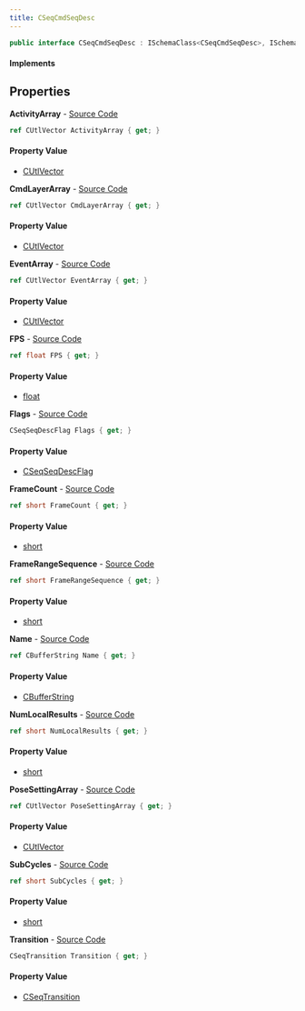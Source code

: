```yaml
---
title: CSeqCmdSeqDesc
---
```


```csharp
public interface CSeqCmdSeqDesc : ISchemaClass<CSeqCmdSeqDesc>, ISchemaField, ISchemaClass, INativeHandle
```

#### Implements

## Properties

**ActivityArray** - [Source Code](https://github.com/swiftly-solution/swiftlys2/blob/main/managed/src/SwiftlyS2.Generated/Schemas/Interfaces/CSeqCmdSeqDesc.cs#L39)

```csharp
ref CUtlVector ActivityArray { get; }
```

#### Property Value

- [CUtlVector](/docs/api/shared/natives/cutlvector)

**CmdLayerArray** - [Source Code](https://github.com/swiftly-solution/swiftlys2/blob/main/managed/src/SwiftlyS2.Generated/Schemas/Interfaces/CSeqCmdSeqDesc.cs#L33)

```csharp
ref CUtlVector CmdLayerArray { get; }
```

#### Property Value

- [CUtlVector](/docs/api/shared/natives/cutlvector)

**EventArray** - [Source Code](https://github.com/swiftly-solution/swiftlys2/blob/main/managed/src/SwiftlyS2.Generated/Schemas/Interfaces/CSeqCmdSeqDesc.cs#L36)

```csharp
ref CUtlVector EventArray { get; }
```

#### Property Value

- [CUtlVector](/docs/api/shared/natives/cutlvector)

**FPS** - [Source Code](https://github.com/swiftly-solution/swiftlys2/blob/main/managed/src/SwiftlyS2.Generated/Schemas/Interfaces/CSeqCmdSeqDesc.cs#L26)

```csharp
ref float FPS { get; }
```

#### Property Value

- [float](https://learn.microsoft.com/dotnet/api/system.single)

**Flags** - [Source Code](https://github.com/swiftly-solution/swiftlys2/blob/main/managed/src/SwiftlyS2.Generated/Schemas/Interfaces/CSeqCmdSeqDesc.cs#L18)

```csharp
CSeqSeqDescFlag Flags { get; }
```

#### Property Value

- [CSeqSeqDescFlag](/docs/api/shared/schemadefinitions/cseqseqdescflag)

**FrameCount** - [Source Code](https://github.com/swiftly-solution/swiftlys2/blob/main/managed/src/SwiftlyS2.Generated/Schemas/Interfaces/CSeqCmdSeqDesc.cs#L24)

```csharp
ref short FrameCount { get; }
```

#### Property Value

- [short](https://learn.microsoft.com/dotnet/api/system.int16)

**FrameRangeSequence** - [Source Code](https://github.com/swiftly-solution/swiftlys2/blob/main/managed/src/SwiftlyS2.Generated/Schemas/Interfaces/CSeqCmdSeqDesc.cs#L22)

```csharp
ref short FrameRangeSequence { get; }
```

#### Property Value

- [short](https://learn.microsoft.com/dotnet/api/system.int16)

**Name** - [Source Code](https://github.com/swiftly-solution/swiftlys2/blob/main/managed/src/SwiftlyS2.Generated/Schemas/Interfaces/CSeqCmdSeqDesc.cs#L16)

```csharp
ref CBufferString Name { get; }
```

#### Property Value

- [CBufferString](/docs/api/shared/natives/cbufferstring)

**NumLocalResults** - [Source Code](https://github.com/swiftly-solution/swiftlys2/blob/main/managed/src/SwiftlyS2.Generated/Schemas/Interfaces/CSeqCmdSeqDesc.cs#L30)

```csharp
ref short NumLocalResults { get; }
```

#### Property Value

- [short](https://learn.microsoft.com/dotnet/api/system.int16)

**PoseSettingArray** - [Source Code](https://github.com/swiftly-solution/swiftlys2/blob/main/managed/src/SwiftlyS2.Generated/Schemas/Interfaces/CSeqCmdSeqDesc.cs#L42)

```csharp
ref CUtlVector PoseSettingArray { get; }
```

#### Property Value

- [CUtlVector](/docs/api/shared/natives/cutlvector)

**SubCycles** - [Source Code](https://github.com/swiftly-solution/swiftlys2/blob/main/managed/src/SwiftlyS2.Generated/Schemas/Interfaces/CSeqCmdSeqDesc.cs#L28)

```csharp
ref short SubCycles { get; }
```

#### Property Value

- [short](https://learn.microsoft.com/dotnet/api/system.int16)

**Transition** - [Source Code](https://github.com/swiftly-solution/swiftlys2/blob/main/managed/src/SwiftlyS2.Generated/Schemas/Interfaces/CSeqCmdSeqDesc.cs#L20)

```csharp
CSeqTransition Transition { get; }
```

#### Property Value

- [CSeqTransition](/docs/api/shared/schemadefinitions/cseqtransition)

